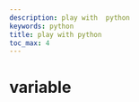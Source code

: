 ```yaml
---
description: play with  python
keywords: python
title: play with python
toc_max: 4
---
```




# variable

